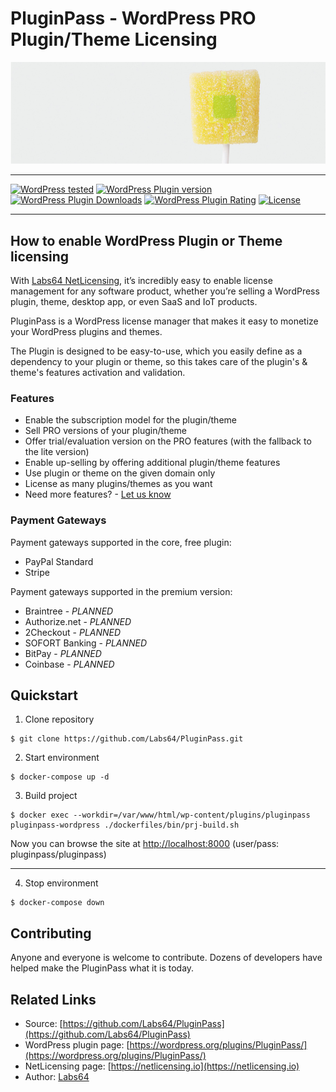 # PluginPass - WordPress PRO Plugin/Theme Licensing

<p align="center"><img src="https://raw.githubusercontent.com/Labs64/PluginPass/master/assets/banner-772x250.png" alt="PluginPass - WordPress PRO Plugin/Theme Licensing"></p>

---

[![WordPress tested](http://img.shields.io/wordpress/v/PluginPass.svg?style=flat-square)](https://wordpress.org/plugins/PluginPass/)
[![WordPress Plugin version](http://img.shields.io/wordpress/plugin/v/PluginPass.svg?style=flat-square)](https://wordpress.org/plugins/PluginPass/)
[![WordPress Plugin Downloads](http://img.shields.io/wordpress/plugin/dt/PluginPass.svg?style=flat-square)](https://wordpress.org/plugins/PluginPass/)
[![WordPress Plugin Rating](http://img.shields.io/wordpress/plugin/r/PluginPass.svg?style=flat-square)](https://wordpress.org/plugins/PluginPass/)
[![License](http://img.shields.io/badge/license-GPLv2-red.svg?style=flat-square)](http://opensource.org/licenses/GPL-2.0)


---

## How to enable WordPress Plugin or Theme licensing

With [Labs64 NetLicensing](https://netlicensing.io), it’s incredibly easy to enable license management for any software product, whether you’re selling a WordPress plugin, theme, desktop app, or even SaaS and IoT products.

PluginPass is a WordPress license manager that makes it easy to monetize your WordPress plugins and themes.

The Plugin is designed to be easy-to-use, which you easily define as a dependency to your plugin or theme, so this takes care of the plugin's & theme's features activation and validation.

### Features

* Enable the subscription model for the plugin/theme
* Sell PRO versions of your plugin/theme
* Offer trial/evaluation version on the PRO features (with the fallback to the lite version)
* Enable up-selling by offering additional plugin/theme features
* Use plugin or theme on the given domain only
* License as many plugins/themes as you want
* Need more features? - [Let us know](https://github.com/Labs64/PluginPass/issues)

### Payment Gateways

Payment gateways supported in the core, free plugin:

* PayPal Standard
* Stripe

Payment gateways supported in the premium version:

* Braintree - *PLANNED*
* Authorize.net - *PLANNED*
* 2Checkout - *PLANNED*
* SOFORT Banking - *PLANNED*
* BitPay - *PLANNED*
* Coinbase - *PLANNED*

## Quickstart

1. Clone repository
```
$ git clone https://github.com/Labs64/PluginPass.git
```

2. Start environment
```
$ docker-compose up -d
```

3. Build project
```
$ docker exec --workdir=/var/www/html/wp-content/plugins/pluginpass pluginpass-wordpress ./dockerfiles/bin/prj-build.sh
```

Now you can browse the site at [http://localhost:8000](http://localhost:8000) (user/pass: pluginpass/pluginpass)

---

4. Stop environment
```
$ docker-compose down
```

## Contributing

Anyone and everyone is welcome to contribute. Dozens of developers have helped make the PluginPass what it is today.


## Related Links

* Source: [https://github.com/Labs64/PluginPass](https://github.com/Labs64/PluginPass)
* WordPress plugin page: [https://wordpress.org/plugins/PluginPass/](https://wordpress.org/plugins/PluginPass/)
* NetLicensing page: [https://netlicensing.io](https://netlicensing.io)
* Author: [Labs64](https://www.labs64.com)
